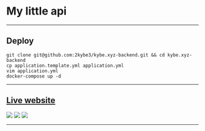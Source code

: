 # My little api

---

## Deploy

```
git clone git@github.com:2kybe3/kybe.xyz-backend.git && cd kybe.xyz-backend
cp application.template.yml application.yml
vim application.yml
docker-compose up -d
```

---

## [Live website](https://api.kybe.xyz)
![](http://status.kybe.xyz/api/badge/2/status)
![](http://status.kybe.xyz/api/badge/2/uptime)
![](http://status.kybe.xyz/api/badge/2/ping)

---
